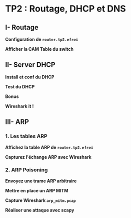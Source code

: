 # TP2 : Routage, DHCP et DNS

## I- Routage

**Configuration de `router.tp2.efrei`**




**Afficher la CAM Table du switch**

## II- Server DHCP

**Install et conf du DHCP**

**Test du DHCP**

**Bonus**

**Wireshark it !**

## III- ARP

### 1. Les tables ARP

**Affichez la table ARP de `router.tp2.efrei`**

**Capturez l'échange ARP avec Wireshark**

### 2. ARP Poisoning

**Envoyez une trame ARP arbitraire**

**Mettre en place un ARP MITM**

**Capture Wireshark `arp_mitm.pcap`**

**Réaliser une attaque avec scapy**
